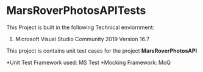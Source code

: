 # MarsRoverPhotosAPITests
This Project is built in the following Technical enviornment: 
1. Microsoft Visual Studio Community 2019 Version 16.7


This project is contains unit test cases for the project **MarsRoverPhotosAPI**

*Unit Test Framework used: MS Test
*Mocking Framework: MoQ

